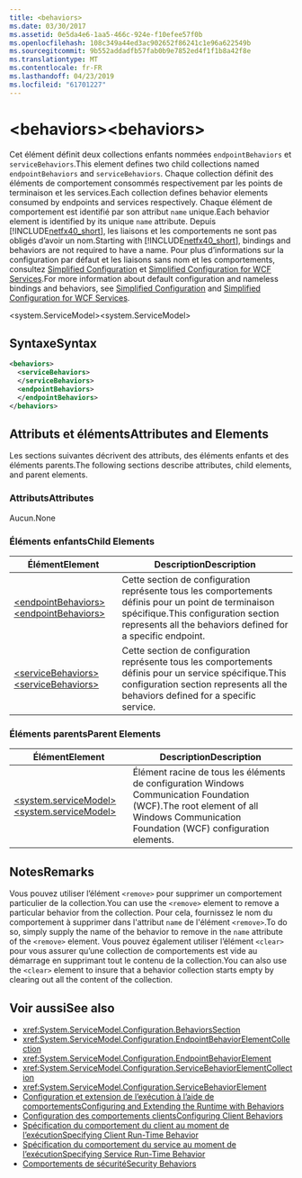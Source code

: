 ```yaml
---
title: <behaviors>
ms.date: 03/30/2017
ms.assetid: 0e5da4e6-1aa5-466c-924e-f10efee57f0b
ms.openlocfilehash: 108c349a44ed3ac902652f86241c1e96a622549b
ms.sourcegitcommit: 9b552addadfb57fab0b9e7852ed4f1f1b8a42f8e
ms.translationtype: MT
ms.contentlocale: fr-FR
ms.lasthandoff: 04/23/2019
ms.locfileid: "61701227"
---
```

# <a name="behaviors"></a><span data-ttu-id="7c1e4-101">\<behaviors></span><span class="sxs-lookup"><span data-stu-id="7c1e4-101">\<behaviors></span></span>
<span data-ttu-id="7c1e4-102">Cet élément définit deux collections enfants nommées `endpointBehaviors` et `serviceBehaviors`.</span><span class="sxs-lookup"><span data-stu-id="7c1e4-102">This element defines two child collections named `endpointBehaviors` and `serviceBehaviors`.</span></span>  <span data-ttu-id="7c1e4-103">Chaque collection définit des éléments de comportement consommés respectivement par les points de terminaison et les services.</span><span class="sxs-lookup"><span data-stu-id="7c1e4-103">Each collection defines behavior elements consumed by endpoints and services respectively.</span></span> <span data-ttu-id="7c1e4-104">Chaque élément de comportement est identifié par son attribut `name` unique.</span><span class="sxs-lookup"><span data-stu-id="7c1e4-104">Each behavior element is identified by its unique `name` attribute.</span></span> <span data-ttu-id="7c1e4-105">Depuis [!INCLUDE[netfx40_short](../../../../../includes/netfx40-short-md.md)], les liaisons et les comportements ne sont pas obligés d’avoir un nom.</span><span class="sxs-lookup"><span data-stu-id="7c1e4-105">Starting with [!INCLUDE[netfx40_short](../../../../../includes/netfx40-short-md.md)], bindings and behaviors are not required to have a name.</span></span> <span data-ttu-id="7c1e4-106">Pour plus d’informations sur la configuration par défaut et les liaisons sans nom et les comportements, consultez [Simplified Configuration](../../../../../docs/framework/wcf/simplified-configuration.md) et [Simplified Configuration for WCF Services](../../../../../docs/framework/wcf/samples/simplified-configuration-for-wcf-services.md).</span><span class="sxs-lookup"><span data-stu-id="7c1e4-106">For more information about default configuration and nameless bindings and behaviors, see [Simplified Configuration](../../../../../docs/framework/wcf/simplified-configuration.md) and [Simplified Configuration for WCF Services](../../../../../docs/framework/wcf/samples/simplified-configuration-for-wcf-services.md).</span></span>  
  
 <span data-ttu-id="7c1e4-107">\<system.ServiceModel></span><span class="sxs-lookup"><span data-stu-id="7c1e4-107">\<system.ServiceModel></span></span>  
  
## <a name="syntax"></a><span data-ttu-id="7c1e4-108">Syntaxe</span><span class="sxs-lookup"><span data-stu-id="7c1e4-108">Syntax</span></span>  
  
```xml  
<behaviors>
  <serviceBehaviors>
  </serviceBehaviors>
  <endpointBehaviors>
  </endpointBehaviors>
</behaviors>
```  
  
## <a name="attributes-and-elements"></a><span data-ttu-id="7c1e4-109">Attributs et éléments</span><span class="sxs-lookup"><span data-stu-id="7c1e4-109">Attributes and Elements</span></span>  
 <span data-ttu-id="7c1e4-110">Les sections suivantes décrivent des attributs, des éléments enfants et des éléments parents.</span><span class="sxs-lookup"><span data-stu-id="7c1e4-110">The following sections describe attributes, child elements, and parent elements.</span></span>  
  
### <a name="attributes"></a><span data-ttu-id="7c1e4-111">Attributs</span><span class="sxs-lookup"><span data-stu-id="7c1e4-111">Attributes</span></span>  
 <span data-ttu-id="7c1e4-112">Aucun.</span><span class="sxs-lookup"><span data-stu-id="7c1e4-112">None</span></span>  
  
### <a name="child-elements"></a><span data-ttu-id="7c1e4-113">Éléments enfants</span><span class="sxs-lookup"><span data-stu-id="7c1e4-113">Child Elements</span></span>  
  
|<span data-ttu-id="7c1e4-114">Élément</span><span class="sxs-lookup"><span data-stu-id="7c1e4-114">Element</span></span>|<span data-ttu-id="7c1e4-115">Description</span><span class="sxs-lookup"><span data-stu-id="7c1e4-115">Description</span></span>|  
|-------------|-----------------|  
|[<span data-ttu-id="7c1e4-116">\<endpointBehaviors></span><span class="sxs-lookup"><span data-stu-id="7c1e4-116">\<endpointBehaviors></span></span>](../../../../../docs/framework/configure-apps/file-schema/wcf/endpointbehaviors.md)|<span data-ttu-id="7c1e4-117">Cette section de configuration représente tous les comportements définis pour un point de terminaison spécifique.</span><span class="sxs-lookup"><span data-stu-id="7c1e4-117">This configuration section represents all the behaviors defined for a specific endpoint.</span></span>|  
|[<span data-ttu-id="7c1e4-118">\<serviceBehaviors></span><span class="sxs-lookup"><span data-stu-id="7c1e4-118">\<serviceBehaviors></span></span>](../../../../../docs/framework/configure-apps/file-schema/wcf/servicebehaviors.md)|<span data-ttu-id="7c1e4-119">Cette section de configuration représente tous les comportements définis pour un service spécifique.</span><span class="sxs-lookup"><span data-stu-id="7c1e4-119">This configuration section represents all the behaviors defined for a specific service.</span></span>|  
  
### <a name="parent-elements"></a><span data-ttu-id="7c1e4-120">Éléments parents</span><span class="sxs-lookup"><span data-stu-id="7c1e4-120">Parent Elements</span></span>  
  
|<span data-ttu-id="7c1e4-121">Élément</span><span class="sxs-lookup"><span data-stu-id="7c1e4-121">Element</span></span>|<span data-ttu-id="7c1e4-122">Description</span><span class="sxs-lookup"><span data-stu-id="7c1e4-122">Description</span></span>|  
|-------------|-----------------|  
|[<span data-ttu-id="7c1e4-123">\<system.serviceModel></span><span class="sxs-lookup"><span data-stu-id="7c1e4-123">\<system.serviceModel></span></span>](../../../../../docs/framework/configure-apps/file-schema/wcf/system-servicemodel.md)|<span data-ttu-id="7c1e4-124">Élément racine de tous les éléments de configuration Windows Communication Foundation (WCF).</span><span class="sxs-lookup"><span data-stu-id="7c1e4-124">The root element of all Windows Communication Foundation (WCF) configuration elements.</span></span>|  
  
## <a name="remarks"></a><span data-ttu-id="7c1e4-125">Notes</span><span class="sxs-lookup"><span data-stu-id="7c1e4-125">Remarks</span></span>  
 <span data-ttu-id="7c1e4-126">Vous pouvez utiliser l’élément `<remove>` pour supprimer un comportement particulier de la collection.</span><span class="sxs-lookup"><span data-stu-id="7c1e4-126">You can use the `<remove>` element to remove a particular behavior from the collection.</span></span> <span data-ttu-id="7c1e4-127">Pour cela, fournissez le nom du comportement à supprimer dans l'attribut `name` de l'élément `<remove>`.</span><span class="sxs-lookup"><span data-stu-id="7c1e4-127">To do so, simply supply the name of the behavior to remove in the `name` attribute of the `<remove>` element.</span></span>  <span data-ttu-id="7c1e4-128">Vous pouvez également utiliser l’élément `<clear>` pour vous assurer qu’une collection de comportements est vide au démarrage en supprimant tout le contenu de la collection.</span><span class="sxs-lookup"><span data-stu-id="7c1e4-128">You can also use the `<clear>` element to insure that a behavior collection starts empty by clearing out all the content of the collection.</span></span>  
  
## <a name="see-also"></a><span data-ttu-id="7c1e4-129">Voir aussi</span><span class="sxs-lookup"><span data-stu-id="7c1e4-129">See also</span></span>

- <xref:System.ServiceModel.Configuration.BehaviorsSection>
- <xref:System.ServiceModel.Configuration.EndpointBehaviorElementCollection>
- <xref:System.ServiceModel.Configuration.EndpointBehaviorElement>
- <xref:System.ServiceModel.Configuration.ServiceBehaviorElementCollection>
- <xref:System.ServiceModel.Configuration.ServiceBehaviorElement>
- [<span data-ttu-id="7c1e4-130">Configuration et extension de l’exécution à l’aide de comportements</span><span class="sxs-lookup"><span data-stu-id="7c1e4-130">Configuring and Extending the Runtime with Behaviors</span></span>](../../../../../docs/framework/wcf/extending/configuring-and-extending-the-runtime-with-behaviors.md)
- [<span data-ttu-id="7c1e4-131">Configuration des comportements clients</span><span class="sxs-lookup"><span data-stu-id="7c1e4-131">Configuring Client Behaviors</span></span>](../../../../../docs/framework/wcf/configuring-client-behaviors.md)
- [<span data-ttu-id="7c1e4-132">Spécification du comportement du client au moment de l’exécution</span><span class="sxs-lookup"><span data-stu-id="7c1e4-132">Specifying Client Run-Time Behavior</span></span>](../../../../../docs/framework/wcf/specifying-client-run-time-behavior.md)
- [<span data-ttu-id="7c1e4-133">Spécification du comportement du service au moment de l’exécution</span><span class="sxs-lookup"><span data-stu-id="7c1e4-133">Specifying Service Run-Time Behavior</span></span>](../../../../../docs/framework/wcf/specifying-service-run-time-behavior.md)
- [<span data-ttu-id="7c1e4-134">Comportements de sécurité</span><span class="sxs-lookup"><span data-stu-id="7c1e4-134">Security Behaviors</span></span>](../../../../../docs/framework/wcf/feature-details/security-behaviors-in-wcf.md)
